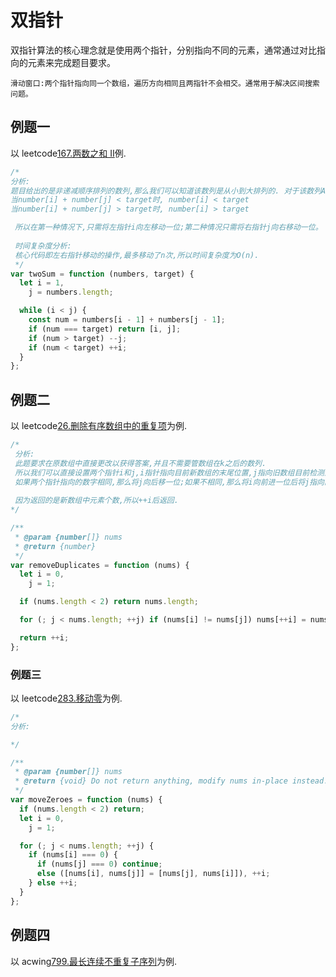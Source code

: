 # 双指针

双指针算法的核心理念就是使用两个指针，分别指向不同的元素，通常通过对比指向的元素来完成题目要求。

```
滑动窗口:两个指针指向同一个数组，遍历方向相同且两指针不会相交。通常用于解决区间搜索问题。
```

## 例题一

以 leetcode<a href="https://leetcode.cn/problems/two-sum-ii-input-array-is-sorted/">167.两数之和 Ⅱ</a>例.

```javascript
/*
分析:
题目给出的是非递减顺序排列的数列,那么我们可以知道该数列是从小到大排列的. 对于该数列A中,任意Ai,Aj(i < j),可得:
当number[i] + number[j] < target时, number[i] < target
当number[i] + number[j] > target时, number[i] > target

 所以在第一种情况下,只需将左指针i向左移动一位;第二种情况只需将右指针j向右移动一位。
 
 时间复杂度分析:
 核心代码即左右指针移动的操作,最多移动了n次,所以时间复杂度为O(n).
 */
var twoSum = function (numbers, target) {
  let i = 1,
    j = numbers.length;

  while (i < j) {
    const num = numbers[i - 1] + numbers[j - 1];
    if (num === target) return [i, j];
    if (num > target) --j;
    if (num < target) ++i;
  }
};
```

## 例题二

以 leetcode<a href="https://leetcode.cn/problems/remove-duplicates-from-sorted-array/">26.删除有序数组中的重复项</a>为例.

```javascript
/*
 分析:
 此题要求在原数组中直接更改以获得答案,并且不需要管数组在k之后的数列.
 所以我们可以直接设置两个指针i和j,i指针指向目前新数组的末尾位置,j指向旧数组目前检测到的位置.
 如果两个指针指向的数字相同,那么将j向后移一位;如果不相同,那么将i向前进一位后将j指向的数字赋给i.
 
 因为返回的是新数组中元素个数,所以++i后返回.
*/

/**
 * @param {number[]} nums
 * @return {number}
 */
var removeDuplicates = function (nums) {
  let i = 0,
    j = 1;

  if (nums.length < 2) return nums.length;

  for (; j < nums.length; ++j) if (nums[i] != nums[j]) nums[++i] = nums[j];

  return ++i;
};
```

### 例题三

以 leetcode<a href="https://leetcode.cn/problems/move-zeroes/submissions/">283.移动零</a>为例.

```javascript
/*
分析:

*/

/**
 * @param {number[]} nums
 * @return {void} Do not return anything, modify nums in-place instead.
 */
var moveZeroes = function (nums) {
  if (nums.length < 2) return;
  let i = 0,
    j = 1;

  for (; j < nums.length; ++j) {
    if (nums[i] === 0) {
      if (nums[j] === 0) continue;
      else ([nums[i], nums[j]] = [nums[j], nums[i]]), ++i;
    } else ++i;
  }
};
```

## 例题四

以 acwing<a href="https://www.acwing.com/problem/content/801/">799.最长连续不重复子序列</a>为例.

```

```
